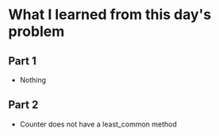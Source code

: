 # What I learned from this day's problem

## Part 1
- Nothing
## Part 2
- Counter does not have a least_common method